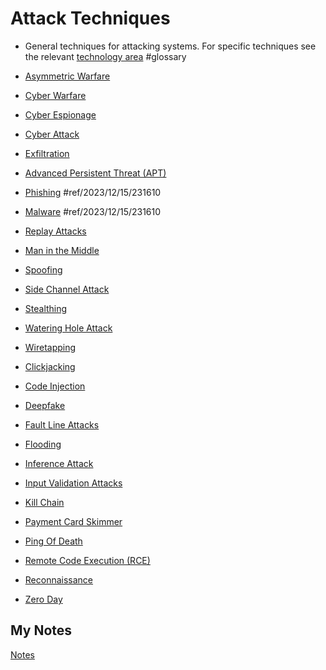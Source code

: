 # Attack Techniques
- General techniques for attacking systems. For specific techniques see the relevant [technology area](technology-areas.md) #glossary 

- [Asymmetric Warfare](asymmetric-warfare.md)
- [Cyber Warfare](cyber-warfare.md)
- [Cyber Espionage](cyber-espionage.md)
- [Cyber Attack](cyber-attack.md)
- [Exfiltration](exfiltration.md)
- [Advanced Persistent Threat (APT)](advanced-persistent-threat.md)
- [Phishing](phishing.md) #ref/2023/12/15/231610 
- [Malware](malware.md) #ref/2023/12/15/231610 
- [Replay Attacks](replay-attacks.md)
- [Man in the Middle](man-in-the-middle.md)
- [Spoofing](spoofing.md)
- [Side Channel Attack](side-channel-attack.md)
- [Stealthing](stealthing.md)
- [Watering Hole Attack](watering-hole-attack.md)
- [Wiretapping](wiretapping.md)
- [Clickjacking](clickJacking.md)
- [Code Injection](code-injection.md)
- [Deepfake](deep-fake.md)
- [Fault Line Attacks](fault-line-attacks.md)
- [Flooding](flooding.md)
- [Inference Attack](inference-attack.md)
- [Input Validation Attacks](input-validation-attack.md)
- [Kill Chain](kill-chain.md)
- [Payment Card Skimmer](payment-card-skimmer.md)
- [Ping Of Death](ping-of-death.md)
- [Remote Code Execution (RCE)](remote-code-execution.md)
- [Reconnaissance](reconnaissance.md)
- [Zero Day](zero-day.md)
## My Notes
[Notes](mynotes/attack-techniques-notes.md)
